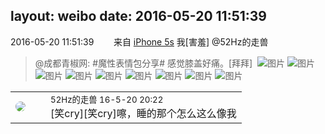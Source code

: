 layout: weibo
date: 2016-05-20 11:51:39
---
<meta name="referrer" content="no-referrer" />

2016-05-20 11:51:39  &nbsp;&nbsp;&nbsp;&nbsp;&nbsp;&nbsp; 来自 <a href="sinaweibo://customweibosource" rel="nofollow">iPhone 5s</a>
我[害羞]  @52Hz的走兽
>  @成都青椒网: #魔性表情包分享# 感觉膝盖好痛。[拜拜] ​​​
>  ![图片](https://ww2.sinaimg.cn/large/73dac8f6jw1f2fl569ixbj20a109dt97.jpg)
>  ![图片](https://ww1.sinaimg.cn/large/73dac8f6jw1f2fl572ykjj20a009d0t5.jpg)
>  ![图片](https://ww4.sinaimg.cn/large/73dac8f6jw1f2fl57myi1j20a209edgb.jpg)
>  ![图片](https://ww1.sinaimg.cn/large/73dac8f6jw1f2fl58khmoj20a209gaae.jpg)
>  ![图片](https://ww3.sinaimg.cn/large/73dac8f6jw1f2fl58ypbsj209z09hjrv.jpg)
>  ![图片](https://ww4.sinaimg.cn/large/73dac8f6jw1f2fl59lx4pj20a009hwes.jpg)
>  ![图片](https://ww1.sinaimg.cn/large/73dac8f6jw1f2fl5a8y7yj209s09eq3i.jpg)
>  ![图片](https://ww4.sinaimg.cn/large/73dac8f6jw1f2fl5avgm8j209w09bdgh.jpg)
>  ![图片](https://ww2.sinaimg.cn/large/73dac8f6jw1f2fl5bh1l8j209v09f74l.jpg)

<table style="width: 100%;">
  <tr>
    <td style="width: 40px;"><img style="border-radius:50%" src="https://tva4.sinaimg.cn/crop.0.0.180.180.50/8beaf773jw1e8qgp5bmzyj2050050aa8.jpg?KID=imgbed,tva&Expires=1624463425&ssig=CYyrPyfLyh"></td>
    <td colspan="2"><small>52Hz的走兽 16-5-20 20:22</small><br/>[笑cry][笑cry]嚓，睡的那个怎么这么像我</td>
  </tr>
</table>
